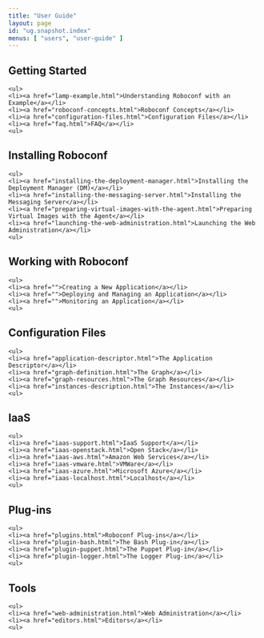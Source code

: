 ```yaml
---
title: "User Guide"
layout: page
id: "ug.snapshot.index"
menus: [ "users", "user-guide" ]
---
```


<!-- 
	We use HTML syntax in this page because we need CSS classes for floating.
	Markdown does not support it.
 -->

<div class="floated">
	<h2>Getting Started</h2>
	
	<ul>
	<li><a href="lamp-example.html">Understanding Roboconf with an Example</a></li>
	<li><a href="roboconf-concepts.html">Roboconf Concepts</a></li>
	<li><a href="configuration-files.html">Configuration Files</a></li>
	<li><a href="faq.html">FAQ</a></li>
	<ul>
</div>

<div class="floated">
	<h2>Installing Roboconf</h2>

	<ul>
	<li><a href="installing-the-deployment-manager.html">Installing the Deployment Manager (DM)</a></li>
	<li><a href="installing-the-messaging-server.html">Installing the Messaging Server</a></li>
	<li><a href="preparing-virtual-images-with-the-agent.html">Preparing Virtual Images with the Agent</a></li>
	<li><a href="launching-the-web-administration.html">Launching the Web Administration</a></li>
	<ul>
</div>
<div class="clear"></div>




<div class="floated">
	<h2>Working with Roboconf</h2>

	<ul>
	<li><a href="">Creating a New Application</a></li>
	<li><a href="">Deploying and Managing an Application</a></li>
	<li><a href="">Monitoring an Application</a></li>
	<ul>
</div>

<div class="floated">
	<h2>Configuration Files</h2>

	<ul>
	<li><a href="application-descriptor.html">The Application Descriptor</a></li>
	<li><a href="graph-definition.html">The Graph</a></li>
	<li><a href="graph-resources.html">The Graph Resources</a></li>
	<li><a href="instances-description.html">The Instances</a></li>
	<ul>
</div>
<div class="clear"></div>



	
<div class="floated">
	<h2>IaaS</h2>

	<ul>
	<li><a href="iaas-support.html">IaaS Support</a></li>
	<li><a href="iaas-openstack.html">Open Stack</a></li>
	<li><a href="iaas-aws.html">Amazon Web Services</a></li>
	<li><a href="iaas-vmware.html">VMWare</a></li>
	<li><a href="iaas-azure.html">Microsoft Azure</a></li>
	<li><a href="iaas-localhost.html">Localhost</a></li>
	<ul>
</div>

<div class="floated">
	<h2>Plug-ins</h2>

	<ul>
	<li><a href="plugins.html">Roboconf Plug-ins</a></li>
	<li><a href="plugin-bash.html">The Bash Plug-in</a></li>
	<li><a href="plugin-puppet.html">The Puppet Plug-in</a></li>
	<li><a href="plugin-logger.html">The Logger Plug-in</a></li>
	<ul>
</div>
<div class="clear"></div>



<div class="floated">
	<h2>Tools</h2>

	<ul>
	<li><a href="web-administration.html">Web Administration</a></li>
	<li><a href="editors.html">Editors</a></li>
	<ul>
</div>
<div class="clear"></div>
